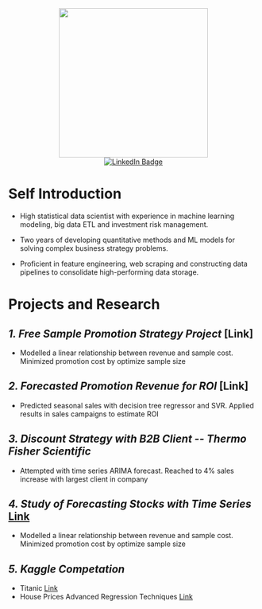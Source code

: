   
<div id="header" align="center">
  <img src="https://media.giphy.com/media/dyzew7Py7bnW9DiJJj/giphy.gif" width="300"/>
</div>

<div id="badges" align="center">
  <a href="https://www.linkedin.com/in/yuanzhidong/">
    <img src="https://img.shields.io/badge/LinkedIn-blue?style=for-the-badge&logo=linkedin&logoColor=white" alt="LinkedIn Badge"/>
  </a>
</div>



# Self Introduction
* High statistical data scientist with experience in machine learning modeling, big data ETL and investment risk management. 

* Two years of developing quantitative methods and ML models for solving complex business strategy problems. 

* Proficient in feature engineering, web scraping and constructing data pipelines to consolidate high-performing data storage.

# Projects and Research

## *1. Free Sample Promotion Strategy Project* [Link]
 - Modelled a linear relationship between revenue and sample cost. Minimized promotion cost by optimize sample size


## *2. Forecasted Promotion Revenue for ROI* [Link]
 - Predicted seasonal sales with decision tree regressor and SVR. Applied results in sales campaigns to estimate ROI

## *3. Discount Strategy with B2B Client -- Thermo Fisher Scientific*
 - Attempted with time series ARIMA forecast. Reached to 4% sales increase with largest client in company


## *4. Study of Forecasting Stocks with Time Series* [Link](https://github.com/dddyyyzzz12345/darren_dong.github.io/tree/main/Stock_TimeSeries)
 - Modelled a linear relationship between revenue and sample cost. Minimized promotion cost by optimize sample size


## *5. Kaggle Competation*
 - Titanic [Link](https://github.com/dddyyyzzz12345/darren_dong.github.io/tree/main/Titanic)
 - House Prices Advanced Regression Techniques [Link](https://github.com/dddyyyzzz12345/darren_dong.github.io/tree/main/house-prices-advanced-regression-techniques)





